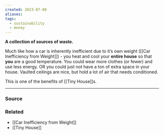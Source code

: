 ```yaml
---
created: 2023-07-08
aliases: 
tags:
  - sustainability
  - money
---
```

**A collection of sources of waste.**

Much like how a car is inherently inefficient due to it’s own weight ([[Car Inefficiency from Weight]]) - you heat and cool your **entire house** so that **you** are a good temperature. You could wear more clothes (or fewer) and use less energy. OR you could just not have a ton of extra space in your house. Vaulted ceilings are nice, but hold a lot of air that needs conditioned.

This is one of the benefits of [[Tiny House]]s. 

****
### Source

### Related
- [[Car Inefficiency from Weight]] 
- [[Tiny House]]